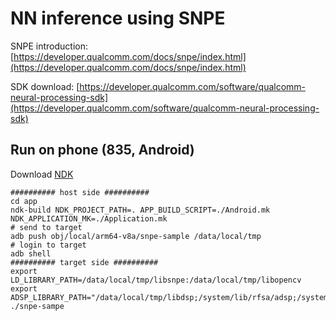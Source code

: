 # NN inference using SNPE
SNPE introduction:
[https://developer.qualcomm.com/docs/snpe/index.html](https://developer.qualcomm.com/docs/snpe/index.html)

SDK download:
[https://developer.qualcomm.com/software/qualcomm-neural-processing-sdk](https://developer.qualcomm.com/software/qualcomm-neural-processing-sdk)

## Run on phone (835, Android)
Download [NDK]([https://developer.android.com/ndk/downloads](https://developer.android.com/ndk/downloads))
```
########## host side ##########
cd app
ndk-build NDK_PROJECT_PATH=. APP_BUILD_SCRIPT=./Android.mk NDK_APPLICATION_MK=./Application.mk
# send to target
adb push obj/local/arm64-v8a/snpe-sample /data/local/tmp
# login to target
adb shell
########## target side ##########
export LD_LIBRARY_PATH=/data/local/tmp/libsnpe:/data/local/tmp/libopencv
export ADSP_LIBRARY_PATH="/data/local/tmp/libdsp;/system/lib/rfsa/adsp;/system/vendor/lib/rfsa/adsp;/dsp"
./snpe-sampe
```